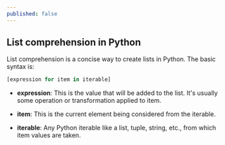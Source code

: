 ```yaml
---
published: false
---
```


## List comprehension in Python

List comprehension is a concise way to create lists in Python. The basic syntax is:

```python
[expression for item in iterable]
```
* **expression**: This is the value that will be added to the list. It's usually some operation or transformation applied to item.

* **item**: This is the current element being considered from the iterable.

* **iterable**: Any Python iterable like a list, tuple, string, etc., from which item values are taken.